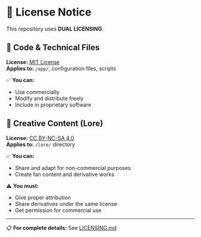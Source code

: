 # 📜 License Notice

This repository uses **DUAL LICENSING**:

## 🔧 Code & Technical Files
**License:** [MIT License](../LICENSE)  
**Applies to:** `/app/`, configuration files, scripts

✅ **You can:**
- Use commercially
- Modify and distribute freely
- Include in proprietary software

## 📖 Creative Content (Lore)
**License:** [CC BY-NC-SA 4.0](../LICENSE-CC-BY-NC-SA-4.0.md)  
**Applies to:** `/lore/` directory

✅ **You can:**
- Share and adapt for non-commercial purposes
- Create fan content and derivative works

⚠️ **You must:**
- Give proper attribution
- Share derivatives under the same license
- Get permission for commercial use

---

📋 **For complete details:** See [LICENSING.md](../LICENSING.md)
